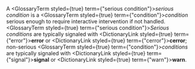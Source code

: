  



A <GlossaryTerm styled={true} term={"serious condition"}><i>serious condition</i></GlossaryTerm> is a <GlossaryTerm styled={true} term={"condition"}><i>condition</i></GlossaryTerm> serious enough to require interactive intervention if not handled. <GlossaryTerm styled={true} term={"serious condition"}><i>Serious conditions</i></GlossaryTerm> are typically signaled with <DictionaryLink styled={true} term={"error"}><b>error</b></DictionaryLink> or <DictionaryLink styled={true} term={"cerror"}><b>cerror</b></DictionaryLink>; non-serious <GlossaryTerm styled={true} term={"condition"}><i>conditions</i></GlossaryTerm> are typically signaled with <DictionaryLink styled={true} term={"signal"}><b>signal</b></DictionaryLink> or <DictionaryLink styled={true} term={"warn"}><b>warn</b></DictionaryLink>. 




